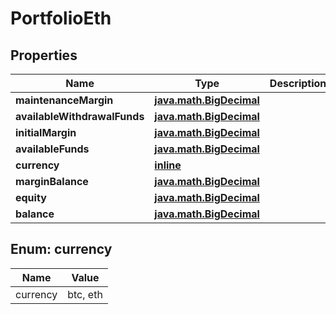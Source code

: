 
# PortfolioEth

## Properties
Name | Type | Description | Notes
------------ | ------------- | ------------- | -------------
**maintenanceMargin** | [**java.math.BigDecimal**](java.math.BigDecimal.md) |  | 
**availableWithdrawalFunds** | [**java.math.BigDecimal**](java.math.BigDecimal.md) |  | 
**initialMargin** | [**java.math.BigDecimal**](java.math.BigDecimal.md) |  | 
**availableFunds** | [**java.math.BigDecimal**](java.math.BigDecimal.md) |  | 
**currency** | [**inline**](#CurrencyEnum) |  | 
**marginBalance** | [**java.math.BigDecimal**](java.math.BigDecimal.md) |  | 
**equity** | [**java.math.BigDecimal**](java.math.BigDecimal.md) |  | 
**balance** | [**java.math.BigDecimal**](java.math.BigDecimal.md) |  | 


<a name="CurrencyEnum"></a>
## Enum: currency
Name | Value
---- | -----
currency | btc, eth



